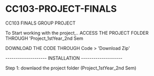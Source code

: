 # CC103-PROJECT-FINALS
 CC103 FINALS GROUP PROJECT

To Start working with the project,.. 
ACCESS THE PROJECT FOLDER THROUGH 'Project_1stYear_2nd Sem

DOWNLOAD THE CODE THROUGH Code > 'Download Zip'


-------------------- INSTALLATION --------------------



Step 1: downlaod the project folder (Project_1stYear_2nd Sem)
